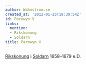 ```yaml
---
author: Wahnstrom.se
created_at: '2012-01-25T18:39:54Z'
id: Parowyn V
links:
  mention:
  - Rikskonung
  - Soldarn
title: Parowyn V
---
```


[Rikskonung] i [Soldarn] 1658–1679 e.D.

  [Rikskonung]: Rikskonung
  [Soldarn]: Soldarn